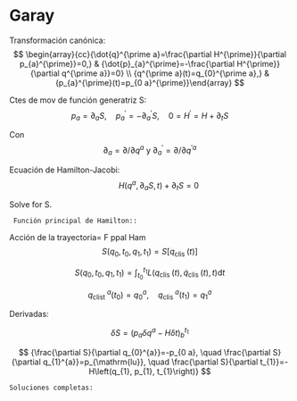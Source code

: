 
# Garay

Transformación canónica:
$$
\begin{array}{cc}{\dot{q}^{\prime a}=\frac{\partial H^{\prime}}{\partial p_{a}^{\prime}}=0,} & {\dot{p}_{a}^{\prime}=-\frac{\partial H^{\prime}}{\partial q^{\prime a}}=0} \\ {q^{\prime a}(t)=q_{0}^{\prime a},} & {p_{a}^{\prime}(t)=p_{0 a}^{\prime}}\end{array}
$$

Ctes de mov de función generatriz S:
$$
p_{a}=\partial_{a} S, \quad p_{a}^{\prime}=-\partial_{a}^{\prime} S, \quad 0=H^{\prime}=H+\partial_{t} S
$$

Con
$$
{\partial_{a}=\partial / \partial q^{a} \text { y } \partial_{a}^{\prime}=\partial / \partial q^{\prime a}}
$$

Ecuación de Hamilton-Jacobi:
$$
{\qquad H\left(q^{a}, \partial_{a} S, t\right)+\partial_{t} S=0}
$$

Solve for S.

	 Función principal de Hamilton::

Acción de la trayectoria=  F ppal Ham
$$
{S\left(q_{0}, t_{0}, q_{1}, t_{1}\right)=S\left[q_{\text {clis }}(t)\right]}
$$

$$
{S\left(q_{0}, t_{0}, q_{1}, t_{1}\right) =\int_{t_{0}}^{t_{1}} L\left(q_{\text {clis }}(t), \dot{q}_{\text {clis }}(t), t\right) \mathrm{d} t }
$$

$$
{q_{\text {clist }}^{a}\left(t_{0}\right) =q_{0}^{a}, \quad q_{\text {clis }}^{a}\left(t_{1}\right)=q_{1}^{a}}
$$

Derivadas:

$$
{\delta S=\left(p_{a} \delta q^{a}-H \delta t\right)_{b}^{t_{1}}} 
$$

$$
{\frac{\partial S}{\partial q_{0}^{a}}=-p_{0 a}, \quad \frac{\partial S}{\partial q_{1}^{a}}=p_{\mathrm{lu}}, \quad \frac{\partial S}{\partial t_{1}}=-H\left(q_{1}, p_{1}, t_{1}\right)}
$$

	Soluciones completas:


<!--stackedit_data:
eyJoaXN0b3J5IjpbLTE5MTgzNzk3MzUsLTIyOTI0MjQ2LDE0MT
g5MjE5NDFdfQ==
-->